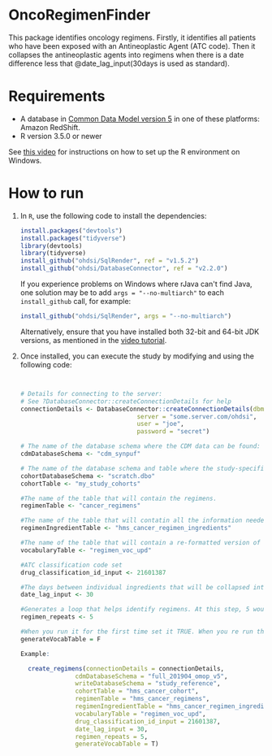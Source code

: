 OncoRegimenFinder
==============================

This package identifies oncology regimens. Firstly, it identifies all patients who have been exposed with an Antineoplastic Agent (ATC code). Then it collapses the antineoplastic agents into regimens when there is a date difference less that @date_lag_input(30days is used as standard). 

Requirements
============

- A database in [Common Data Model version 5](https://github.com/OHDSI/CommonDataModel) in one of these platforms: Amazon RedShift.
- R version 3.5.0 or newer

See [this video](https://youtu.be/K9_0s2Rchbo) for instructions on how to set up the R environment on Windows.

How to run
==========
1. In `R`, use the following code to install the dependencies:

	```r
	install.packages("devtools")
	install.packages("tidyverse")
	library(devtools)
	library(tidyverse)
	install_github("ohdsi/SqlRender", ref = "v1.5.2")
	install_github("ohdsi/DatabaseConnector", ref = "v2.2.0")
	```

	If you experience problems on Windows where rJava can't find Java, one solution may be to add `args = "--no-multiarch"` to each `install_github` call, for example:
	
	```r
	install_github("ohdsi/SqlRender", args = "--no-multiarch")
	```
	
	Alternatively, ensure that you have installed both 32-bit and 64-bit JDK versions, as mentioned in the [video tutorial](https://youtu.be/K9_0s2Rchbo).
	
    
	
3. Once installed, you can execute the study by modifying and using the following code:
	
	```r
	
	
	# Details for connecting to the server:
	# See ?DatabaseConnector::createConnectionDetails for help
	connectionDetails <- DatabaseConnector::createConnectionDetails(dbms = "postgresql",
									server = "some.server.com/ohdsi",
									user = "joe",
									password = "secret")
	
	# The name of the database schema where the CDM data can be found:
	cdmDatabaseSchema <- "cdm_synpuf"
	
	# The name of the database schema and table where the study-specific cohorts will be instantiated:
	cohortDatabaseSchema <- "scratch.dbo"
	cohortTable <- "my_study_cohorts"
	
	#The name of the table that will contain the regimens.
	regimenTable <- "cancer_regimens"
	
	#The name of the table that will contatin all the information needed in order to generate the episode tables
	regimenIngredientTable <- "hms_cancer_regimen_ingredients"
	
	#The name of the table that will contain a re-formatted version of the HemOnc vocabulary
	vocabularyTable <- "regimen_voc_upd"
	
	#ATC classification code set
	drug_classification_id_input <- 21601387
	
	#The days between individual ingredients that will be collapsed into a regimen
	date_lag_input <- 30
	
	#Generates a loop that helps identify regimens. At this step, 5 would be sufficient.
	regimen_repeats <- 5
	
	#When you run it for the first time set it TRUE. When you re run the package set it as FALSE.
	generateVocabTable = F
	
	Example:
	
      create_regimens(connectionDetails = connectionDetails,
                   cdmDatabaseSchema = "full_201904_omop_v5",
                   writeDatabaseSchema = "study_reference",
                   cohortTable = "hms_cancer_cohort",
                   regimenTable = "hms_cancer_regimens",
                   regimenIngredientTable = "hms_cancer_regimen_ingredients",
                   vocabularyTable = "regimen_voc_upd",
                   drug_classification_id_input = 21601387,
                   date_lag_input = 30,
                   regimen_repeats = 5,
                   generateVocabTable = T)
               
	```


